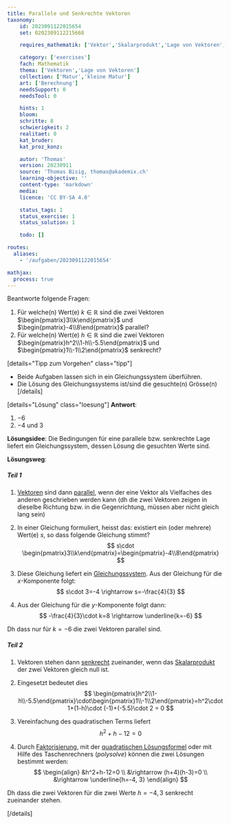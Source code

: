 ```yaml
---
title: Parallele und Senkrechte Vektoren
taxonomy:
	id: 2023091122015654
	set: 0202309112215668

	requires_mathematik: ['Vektor','Skalarprodukt','Lage von Vektoren','Gleichungssystem','quadratische Lösungsformel','Faktorisieren']

	category: ['exercises']
	fach: Mathematik
	thema: ['Vektoren','Lage von Vektoren']
	collection: ['Matur','kleine Matur']
	art: ['Berechnung']
	needsSupport: 0
	needsTool: 0

	hints: 1
	bloom: 
	schritte: 8
	schwierigkeit: 2
	realitaet: 0
	kat_bruder:
	kat_proz_konz: 

	autor: 'Thomas'
	version: 20230911
	source: 'Thomas Bisig, thomas@akademix.ch'
	learning-objective: ''
	content-type: 'markdown'
	media:
	licence: 'CC BY-SA 4.0'

	status_tags: 1
	status_exercise: 1
	status_solution: 1

	todo: []

routes:
  aliases:
    - '/aufgaben/2023091122015654'

mathjax:
  process: true
---
```


Beantworte folgende Fragen:
1. Für welche(n) Wert(e) $k \in \mathbb{R}$ sind die zwei Vektoren $\begin{pmatrix}3\\k\end{pmatrix}$ und $\begin{pmatrix}-4\\8\end{pmatrix}$ parallel?
2. Für welche(n) Wert(e) $h \in \mathbb{R}$ sind die zwei Vektoren $\begin{pmatrix}h^2\\1-h\\-5.5\end{pmatrix}$ und $\begin{pmatrix}1\\-1\\2\end{pmatrix}$ senkrecht?


[details="Tipp zum Vorgehen" class="tipp"]
- Beide Aufgaben lassen sich in ein Gleichungssystem überführen.
- Die Lösung des Gleichungssystems ist/sind die gesuchte(n) Grösse(n)
[/details]

[details="Lösung" class="loesung"]
**Antwort**:
1. $-6$
2. $-4$ und $3$

**Lösungsidee**: Die Bedingungen für eine parallele bzw. senkrechte Lage liefert ein Gleichungssystem, dessen Lösung die gesuchten Werte sind.

**Lösungsweg**:

##### Teil 1
1. [Vektoren](/konzepte/vektor/) sind dann [parallel](/konzepte/lage-von-vektoren), wenn der eine Vektor als Vielfaches des anderen geschrieben werden kann (dh die zwei Vektoren zeigen in dieselbe Richtung bzw. in die Gegenrichtung, müssen aber nicht gleich lang sein)

2. In einer Gleichung formuliert, heisst das: existiert ein (oder mehrere) Wert(e) $s$, so dass folgende Gleichung stimmt?
$$
s\cdot \begin{pmatrix}3\\k\end{pmatrix}=\begin{pmatrix}-4\\8\end{pmatrix}
$$

3. Diese Gleichung liefert ein [Gleichungssystem](/konzepte/gleichungssystem). Aus der Gleichung für die $x$-Komponente folgt:
$$
s\cdot 3=-4 \rightarrow s=-\frac{4}{3}
$$

4. Aus der Gleichung für die $y$-Komponente folgt dann:
$$
-\frac{4}{3}\cdot k=8 \rightarrow \underline{k=-6}
$$

Dh dass nur für $k=-6$ die zwei Vektoren parallel sind.

##### Teil 2
1. Vektoren stehen dann [senkrecht](/konzepte/lage-von-vektoren) zueinander, wenn das [Skalarprodukt](/konzepte/skalarprodukt) der zwei Vektoren gleich null ist.

2. Eingesetzt bedeutet dies
$$
\begin{pmatrix}h^2\\1-h\\-5.5\end{pmatrix}\cdot\begin{pmatrix}1\\-1\\2\end{pmatrix}=h^2\cdot 1+(1-h)\cdot (-1)+(-5.5)\cdot 2 = 0
$$

3. Vereinfachung des quadratischen Terms liefert
$$
h^2+h-12=0
$$

4. Durch [Faktorisierung](/konzepte/faktorisieren), mit der [quadratischen Lösungsformel](/konzepte/quadratische-loesungsformel) oder mit Hilfe des Taschenrechners (_polysolve_) können die zwei Lösungen bestimmt werden:
$$
\begin{align}
&h^2+h-12=0 \\
&\rightarrow (h+4)(h-3)=0 \\
&\rightarrow \underline{h=-4, 3}
\end{align}
$$

Dh dass die zwei Vektoren für die zwei Werte $h=-4, 3$ senkrecht zueinander stehen.

[/details]